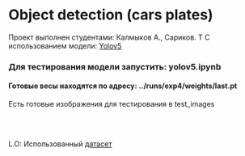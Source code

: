 # Object detection (cars plates)
Проект выполнен студентами: Калмыков А.,  Сариков. Т
С использованием модели: <a href="https://github.com/ultralytics/yolov5">Yolov5</a>
<h3>Для тестирования модели запустить: yolov5.ipynb</h3>
<h4>Готовые весы находятся по адресу: ../runs/exp4/weights/last.pt </h4>
Есть готовые изображения для тестирования в test_images


<br></br>

L.O: Использованный <a href="https://www.kaggle.com/datasets/andrewmvd/car-plate-detection">датасет</a>
